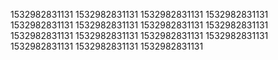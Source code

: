 1532982831131
1532982831131
1532982831131
1532982831131
1532982831131
1532982831131
1532982831131
1532982831131
1532982831131
1532982831131
1532982831131
1532982831131
1532982831131
1532982831131
1532982831131